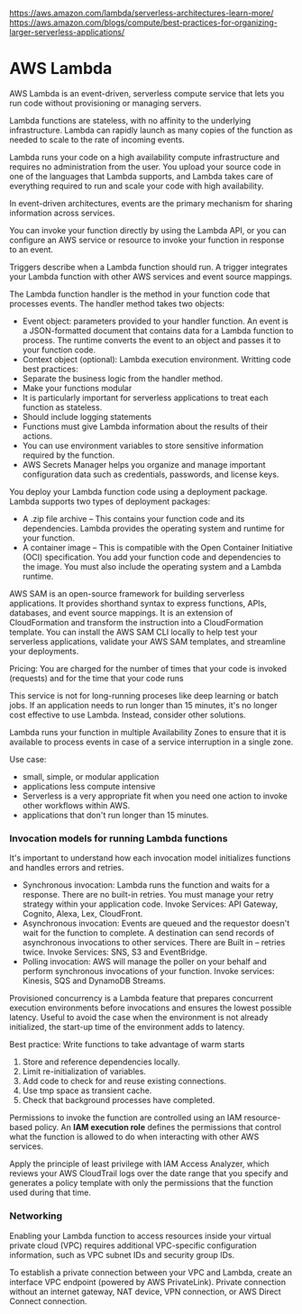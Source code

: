https://aws.amazon.com/lambda/serverless-architectures-learn-more/
https://aws.amazon.com/blogs/compute/best-practices-for-organizing-larger-serverless-applications/

# AWS Lambda
AWS Lambda is an event-driven, serverless compute service that lets you run code without provisioning or managing servers.

Lambda functions are stateless, with no affinity to the underlying infrastructure. Lambda can rapidly launch as many copies of the function as needed to scale to the rate of incoming events.

Lambda runs your code on a high availability compute infrastructure and requires no administration from the user. 
You upload your source code in one of the languages that Lambda supports, and Lambda takes care of everything required to run and scale your code with high availability. 

In event-driven architectures, events are the primary mechanism for sharing information across services.

You can invoke your function directly by using the Lambda API, or you can configure an AWS service or resource to invoke your function in response to an event.

Triggers describe when a Lambda function should run. A trigger integrates your Lambda function with other AWS services and event source mappings.

The Lambda function handler is the method in your function code that processes events. The handler method takes two objects:
- Event object: parameters provided to your handler function. An event is a JSON-formatted document that contains data for a Lambda function to process. The runtime converts the event to an object and passes it to your function code. 
- Context object (optional): Lambda execution environment.
Writting code best practices:
- Separate the business logic from the handler method.
- Make your functions modular 
- It is particularly important for serverless applications to treat each function as stateless.
- Should include logging statements
- Functions must give Lambda information about the results of their actions.
- You can use environment variables to store sensitive information required by the function.
- AWS Secrets Manager helps you organize and manage important configuration data such as credentials, passwords, and license keys.


You deploy your Lambda function code using a deployment package. Lambda supports two types of deployment packages:
- A .zip file archive – This contains your function code and its dependencies. Lambda provides the operating system and runtime for your function.
- A container image – This is compatible with the Open Container Initiative (OCI) specification. You add your function code and dependencies to the image. You must also include the operating system and a Lambda runtime.

AWS SAM is an open-source framework for building serverless applications. It provides shorthand syntax to express functions, APIs, databases, and event source mappings. It is an extension of CloudFormation and transform the instruction into a CloudFormation template. You can install the AWS SAM CLI locally to help test your serverless applications, validate your AWS SAM templates, and streamline your deployments.

Pricing: You are charged for the number of times that your code is invoked (requests) and for the time that your code runs

This service is not for long-running proceses like deep learning or batch jobs. If an application needs to run longer than 15 minutes, it's no longer cost effective to use Lambda. Instead, consider other solutions.

Lambda runs your function in multiple Availability Zones to ensure that it is available to process events in case of a service interruption in a single zone. 

Use case: 
- small, simple, or modular application
- applications less compute intensive
- Serverless is a very appropriate fit when you need one action to invoke other workflows within AWS.
- applications that don't run longer than 15 minutes.

### Invocation models for running Lambda functions
It's important to understand how each invocation model initializes functions and handles errors and retries. 

- Synchronous invocation: Lambda runs the function and waits for a response. There are no built-in retries. You must manage your retry strategy within your application code. Invoke Services: API Gateway, Cognito, Alexa, Lex, CloudFront.
- Asynchronous invocation: Events are queued and the requestor doesn't wait for the function to complete. A destination can send records of asynchronous invocations to other services. There are Built in – retries twice. Invoke Services: SNS, S3 and EventBridge.
- Polling invocation: AWS will manage the poller on your behalf and perform synchronous invocations of your function. Invoke services: Kinesis, SQS and DynamoDB Streams.

Provisioned concurrency is a Lambda feature that prepares concurrent execution environments before invocations and ensures the lowest possible latency. Useful to avoid the case when the environment is not already initialized, the start-up time of the environment adds to latency. 

Best practice: Write functions to take advantage of warm starts
1. Store and reference dependencies locally.
2. Limit re-initialization of variables.
3. Add code to check for and reuse existing connections.
4. Use tmp space as transient cache.
5. Check that background processes have completed.

Permissions to invoke the function are controlled using an IAM resource-based policy. An **IAM execution role** defines the permissions that control what the function is allowed to do when interacting with other AWS services. 

Apply the principle of least privilege with IAM Access Analyzer, which reviews your AWS CloudTrail logs over the date range that you specify and generates a policy template with only the permissions that the function used during that time.

### Networking
Enabling your Lambda function to access resources inside your virtual private cloud (VPC) requires additional VPC-specific configuration information, such as VPC subnet IDs and security group IDs.

To establish a private connection between your VPC and Lambda, create an interface VPC endpoint (powered by AWS PrivateLink). Private connection without an internet gateway, NAT device, VPN connection, or AWS Direct Connect connection. 